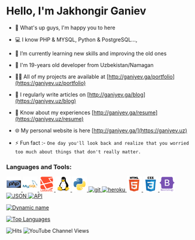 
# Hello, I'm Jakhongir Ganiev
- 👋 What's up guys, I'm happy you to here 
- 💻 I know PHP & MYSQL, Python & PostgreSQL...,   
- 🐍 I’m currently learning new skills and improving the old ones
- 💬 I'm 19-years old developer from Uzbekistan/Namagan
- 👨‍💻 All of my projects are available at [http://ganiyev.ga/portfolio](https://ganiyev.uz/portfolio)
- 📝 I regularly write articles on [http://ganiyev.ga/blog](https://ganiyev.uz/blog)
- 📄 Know about my experiences [http://ganiyev.ga/resume](https://ganiyev.uz/resume)
- 🌐 My personal website is here [http://ganiyev.ga/](https://ganiyev.uz)

- ⚡ Fun fact :- `One day you'll look back and realize that you worried too much about things that don't really matter.`


<h3 align="left">Languages and Tools:</h3>  
<p align="left">  <a href="https://www.php.net" target="_blank" rel="noreferrer"> <img src="https://raw.githubusercontent.com/devicons/devicon/master/icons/php/php-original.svg" alt="php" width="40" height="40"/> </a><a href="https://www.mysql.com/" target="_blank" rel="noreferrer"> <img src="https://raw.githubusercontent.com/devicons/devicon/master/icons/mysql/mysql-original-wordmark.svg" alt="mysql" width="40" height="40"/> </a>  <a href="https://laravel.com/" target="_blank" rel="noreferrer"> <img src="https://raw.githubusercontent.com/devicons/devicon/master/icons/laravel/laravel-plain-wordmark.svg" alt="laravel" width="40" height="40"/> </a> <a href="https://www.linux.org/" target="_blank" rel="noreferrer"> <img src="https://raw.githubusercontent.com/devicons/devicon/master/icons/linux/linux-original.svg" alt="linux" width="40" height="40"/> </a><a href="https://www.python.org" target="_blank" rel="noreferrer"> <img src="https://raw.githubusercontent.com/devicons/devicon/master/icons/python/python-original.svg" alt="python" width="40" height="40"/> </a><a href="https://git-scm.com/" target="_blank" rel="noreferrer"> <img src="https://www.vectorlogo.zone/logos/git-scm/git-scm-icon.svg" alt="git" width="40" height="40"/> </a> <a href="https://heroku.com" target="_blank" rel="noreferrer"> <img src="https://www.vectorlogo.zone/logos/heroku/heroku-icon.svg" alt="heroku" width="40" height="40"/> </a> <a href="https://www.w3.org/html/" target="_blank" rel="noreferrer"> <img src="https://raw.githubusercontent.com/devicons/devicon/master/icons/html5/html5-original-wordmark.svg" alt="html5" width="40" height="40"/> </a>  <a href="https://www.w3schools.com/css/" target="_blank" rel="noreferrer"> <img src="https://raw.githubusercontent.com/devicons/devicon/master/icons/css3/css3-original-wordmark.svg" alt="css3" width="40" height="40"/> </a> <a href="https://getbootstrap.com" target="_blank" rel="noreferrer"> <img src="https://raw.githubusercontent.com/devicons/devicon/master/icons/bootstrap/bootstrap-plain-wordmark.svg" alt="bootstrap" width="40" height="40"/> </a><a href="https://www.json.org/json-en.html" target="_blank" rel="noreferrer"> <img src="https://camo.githubusercontent.com/dc9797a068804ba331d82141e1ed00c7210fee220e5c229f64fcaa6adcff3a63/68747470733a2f2f63646e2d69636f6e732d706e672e666c617469636f6e2e636f6d2f3531322f3133362f3133363434332e706e67" alt="JSON" width="40" height="40"/> </a>  <a href="https://en.wikipedia.org/wiki/API" target="_blank" rel="noreferrer"> <img src="https://cdn-icons-png.flaticon.com/128/3094/3094453.png" alt="API" width="40" height="40"/> </a></p>  


[![Dynamic name](https://github-readme-stats.vercel.app/api?username=GaniyevUz&show_icons=true&theme=radical)](https://github.com/GaniyevUz)

[![Top Languages](https://github-readme-stats.vercel.app/api/top-langs/?username=GaniyevUz&layout=compact&theme=radical)](https://github.com/GaniyevUz?tab=repositories)

![Hits](https://hits.seeyoufarm.com/api/count/incr/badge.svg?url=http://github.com/GaniyevUz/)  ![YouTube Channel Views](https://img.shields.io/youtube/channel/views/UCtEHXOnBfznbFq6uruIU9FQ?style=social)

